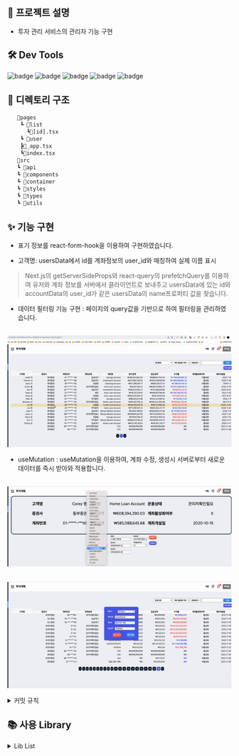 ## **📰 프로젝트 설명**

- 투자 관리 서비스의 관리자 기능 구현


## **🛠 Dev Tools**

![badge](https://img.shields.io/badge/Next.js-000000?style=flat-square&logo=Next.js&logoColor=white) ![badge](https://img.shields.io/badge/React-61dafb?logo=React&logoColor=white&style=flat-square)
![badge](https://img.shields.io/badge/styled%20components-DB7093?style=flat-square&logo=styled%20components&logoColor=white) ![badge](https://img.shields.io/badge/Typescript-3178C6?style=flat-square&logo=Typescript&logoColor=white)  ![badge](https://img.shields.io/badge/React%20Query-df5054?style=flat-square&logo=React-Query&logoColor=white)

## **📝 디렉토리 구조**

```
   📂pages
    ┗ 📂list
      ┗📄[id].tsx
    ┗ 📂user
    ┣📄_app.tsx
    ┗📄index.tsx
   📂src
   ┗ 📂api
   ┗ 📂components
   ┗ 📂container
   ┗ 📂styles
   ┗ 📂types
   ┗ 📂utils
```

## ✨ 기능 구현

 - 표기 정보를 react-form-hook을 이용하여 구현하였습니다. 

 - 고객명: usersData에서 id를 계좌정보의 user_id와 매칭하여 실제 이름 표시
 
 >Next.js의 getServerSideProps와 react-query의 prefetchQuery를 이용하여 유저와 계좌 정보를 서버에서 클라이언트로 보내주고 usersData에 있는 id와 accountData의 user_id가 같은 usersData의 name프로퍼티 값을 찾습니다.

 - 데이터 필터링 기능 구현 : 페이지의 query값을 기반으로 하여 필터링을 관리하였습니다.
<p align="center">
  <br>
  <img src="./images/필터.gif">
  <br>
</p>

- useMutation : useMutation을 이용하여, 계좌 수정, 생성시 서버로부터 새로운 데이터를 즉시 받아와 적용합니다.

<p align="center">
  <br>
  <img src="./images/수정.gif">
  <br>
</p>

<p align="center">
  <br>
  <img src="./images/생성.gif">
  <br>
</p>


<details>
<summary>커밋 규칙</summary>
<div markdown="1">

## commit message 규칙

⭐ feat : 새로운 기능에 대한 커밋

🎨 ui : 새로운 CSS관련 디자인에 대한 커밋

🛠 fix : 버그 수정에 대한 커밋

🧱 build : 빌드 관련 파일 수정에 대한 커밋

👏 chore : 파일 이동, 파일명 수정, 변수 제거 등의 자잘한 수정에 대한 커밋

⚒ refactor : 코드 리팩토링에 대한 커밋

📝 style : 공백 제거와 같은, 코드 스타일 혹은 포맷 등에 관한 커밋

✏ docs : 문서 수정에 대한 커밋

💡 ci : CI관련 설정 수정에 대한 커밋


</div>
</details>

## 📚 사용 Library

<details>
<summary>Lib List</summary>
<div markdown="1">

### 공통 Lib
- eslint
- eslint-config-prettier
- husky
- prettier

### production
- typescript
- react-query
- styled-components
- axios
-  react-hook-form
-  react-cookies
- react-loader-spinner
- 
</div>
</details>